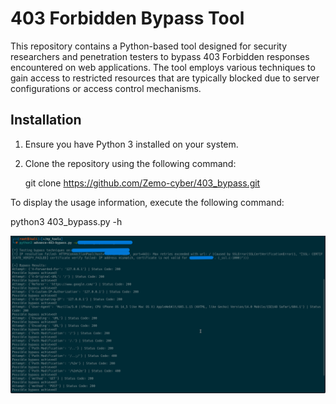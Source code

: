 # 403 Forbidden Bypass Tool

This repository contains a Python-based tool designed for security researchers and penetration testers to bypass 403 Forbidden responses encountered on web applications. The tool employs various techniques to gain access to restricted resources that are typically blocked due to server configurations or access control mechanisms.

## Installation

1. Ensure you have Python 3 installed on your system.
2. Clone the repository using the following command:

   git clone https://github.com/Zemo-cyber/403_bypass.git
   
To display the usage information, execute the following command:

python3 403_bypass.py -h

![Bypass Tool Screenshot](https://raw.githubusercontent.com/Zemo-cyber/403_bypass/refs/heads/main/403.png)
